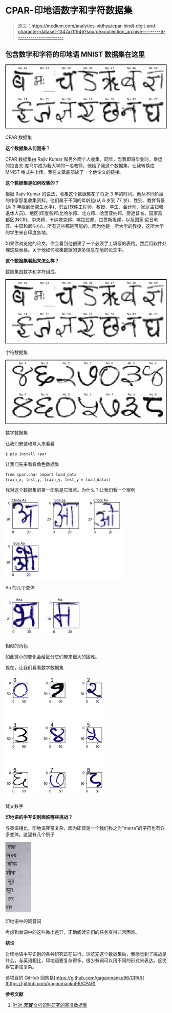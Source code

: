 # CPAR-印地语数字和字符数据集

> 原文：<https://medium.com/analytics-vidhya/cpar-hindi-digit-and-character-dataset-1347a7ff946?source=collection_archive---------6----------------------->

## 包含数字和字符的印地语 MNIST 数据集在这里

![](img/39c8a55fe2dc8bf4716727260cc3fccd.png)

CPAR 数据集

**这个数据集从何而来？**

CPAR 数据集由 Rajiv Kumar 和另外两个人收集。同年，当我即将毕业时，幸运的拉吉夫·库马尔成为我大学的一名教师。他给了我这个数据集，让我转换成 MNIST 格式并上传。我在文章底部放了一个他论文的链接。

**这个数据集是如何收集的？**

根据 Rajiv Kumar 的说法，收集这个数据集花了将近 3 年的时间。他从不同阶层的作家那里收集资料。他们属于不同的年龄组(从 6 岁到 77 岁)、性别、教育背景(从 3 年级到研究生水平)、职业(软件工程师、教授、学生、会计师、家庭主妇和退休人员)、地区(印度各邦:比哈尔邦、北方邦、哈里亚纳邦、旁遮普省、国家首都区(NCR)、中央邦、卡纳塔克邦、喀拉拉邦、拉贾斯坦邦，以及国家:尼日利亚、中国和尼泊尔)。所有这些都是可能的，因为他是一所大学的教授，这所大学的学生来自印度各地。

如果你浏览他的论文，你会看到他创建了一个必须手工填写的表格。然后用软件处理这些表格。关于他如何收集数据的更多信息在他的论文中。

**这个数据集看起来怎么样？**

数据集由数字和字符组成。

![](img/39c8a55fe2dc8bf4716727260cc3fccd.png)

字符数据集

![](img/7e3186b6d3d88a9840e4bc8b25dc6c8b.png)

数字数据集

让我们安装和导入来看看

```
$ pip install cpar
```

让我们先来看看角色数据集

```
from cpar.char import load_data
train_x, test_y, train_y, test_y = load_data()
```

我对这个数据集的第一印象是它很难。为什么？让我们看一个案例

![](img/4bc8eb91691adf9acec37c688ae9a0f1.png)

Aa 的几个变体

![](img/fce4a53ba4b3e23470daab288bad6a00.png)

相似的角色

如此微小的变化会给区分它们带来很大的困难。

现在，让我们看看数字数据集

![](img/e0d8c2d05b1d7cd8406a641e8f0868ef.png)

梵文数字

**印地语的手写识别面临哪些挑战？**

与英语相比，印地语非常复杂，因为即使是一个我们称之为“matra”的字符也有许多变体。这里有几个例子

![](img/36531ed4c5ec2899f35194cde5f87c1d.png)

印地语中的同音词

考虑到单词中的这些微小差异，正确阅读它们的任务变得非常困难。

**结论**

对印地语手写识别的各种研究正在进行。浏览完这个数据集后，我感觉到了挑战是什么。与英语相比，印地语要复杂得多。很少有词可以用不同的形式来表达，这使得它更加复杂。

该项目的 GitHub 回购是[https://github.com/gaganmanku96/CPAR](https://github.com/gaganmanku96/CPAR)

**参考文献**

1.  [针对 ***天城*** 文档识别研究的基准数据集](http://www.wseas.us/e-library/conferences/2013/Lemesos/TELSYS/TELSYS-39.pdf)